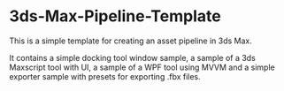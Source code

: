 # 3ds-Max-Pipeline-Template
This is a simple template for creating an asset pipeline in 3ds Max.

It contains a simple docking tool window sample, a sample of a 3ds Maxscript tool with UI, a sample of a WPF tool using MVVM and a simple exporter sample with presets for exporting .fbx files.
